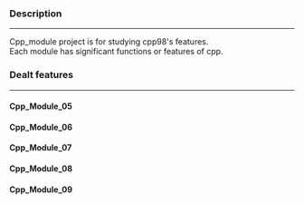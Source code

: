 ### Description
---
Cpp_module project is for studying cpp98's features.  
Each module has significant functions or features of cpp.


### Dealt features
---
#### Cpp_Module_05



#### Cpp_Module_06



#### Cpp_Module_07



#### Cpp_Module_08



#### Cpp_Module_09
